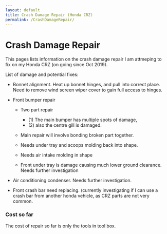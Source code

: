 ```yaml
---
layout: default
title: Crash Damage Repair (Honda CRZ)
permalink: /CrashDamageRepair/
---
```


# Crash Damage Repair

This pages lists information on the crash damage repair I am attmeping to fix on my Honda CRZ
(on going since Oct 2019).



List of damage and potential fixes:

* Bonnet alignment. 
Heat up bonnet hinges, and pull into correct place. Need to remove wind screen wiper cover to gain full access to hinges.

* Front bumper repair
  * Two part repair
    * (1) The main bumper has multiple spots of damage,
    * (2) also the centre gill is damaged.
  * Main repair will involve bonding broken part together.
  * Needs under tray and scoops molding back into shape.
  * Needs air intake molding in shape

  * Front under tray is damage causing much lower ground clearance.
  Needs further investigation


* Air conditioning condenser.
Needs further investigation.

* Front crash bar need replacing.
(currently investigating if I can use a crash bar from another honda vehicle, as CRZ parts are not very common.


### Cost so far

The cost of repair so far is only the tools in tool box.

